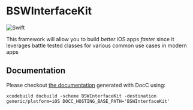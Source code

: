 # BSWInterfaceKit 

![Swift](https://github.com/theleftbit/BSWInterfaceKit/workflows/Swift/badge.svg?branch=develop)

This framework will allow you to build *better* iOS apps *faster* since it leverages battle tested classes for various common use cases in modern apps

## Documentation

Please checkout [the documentation](https://www.theleftbit.com/BSWInterfaceKit/documentation/bswinterfacekit/) generated with DocC using:

```
xcodebuild docbuild -scheme BSWInterfaceKit -destination generic/platform=iOS DOCC_HOSTING_BASE_PATH='BSWInterfaceKit'
```